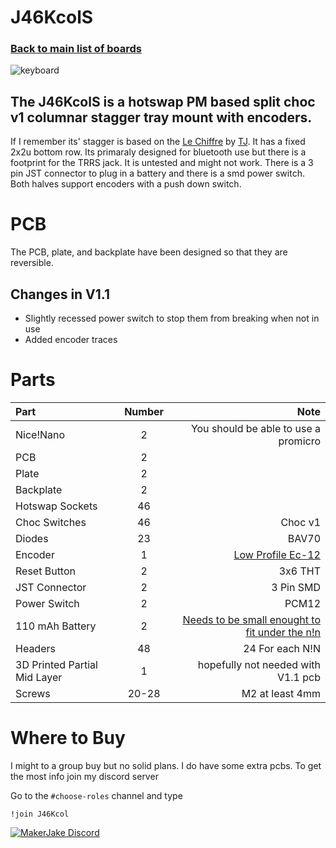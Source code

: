 # J46KcolS
### [Back to main list of boards](https://github.com/MakerJake01/MakerJakes-keyboards) 
![keyboard](https://i.imgur.com/WfKBlX8.jpg)
## The J46KcolS is a hotswap PM based split choc v1 columnar stagger tray mount with encoders.
 If I remember its' stagger is based on the [Le Chiffre](https://github.com/tominabox1/Le-Chiffre-Keyboard) by [TJ](https://github.com/tominabox1). It has a fixed 2x2u bottom row. Its primaraly designed for bluetooth use but there is a footprint for the TRRS jack. It is untested and might not work. There is a 3 pin JST connector to plug in a battery and there is a smd power switch. Both halves support encoders with a push down switch. 

# PCB

The PCB, plate, and backplate have been designed so that they are reversible.

## Changes in V1.1
- Slightly recessed power switch to stop them from breaking when not in use 
- Added encoder traces

# Parts
| Part        | Number      | Note |
| :---        |    :----:   |          ---: |
| Nice!Nano   | 2           | You should be able to use a promicro |
| PCB | 2 | |
| Plate | 2 | |
| Backplate | 2 | | 
| Hotswap Sockets | 46  | |
| Choc Switches |46 |Choc v1 |
| Diodes   | 23        | BAV70      |
| Encoder | 1 | [Low Profile Ec-12](https://mkultra.click/low-profile-rotary-encoder-ec12/) | 
| Reset Button | 2 | 3x6 THT |
| JST Connector | 2 |3 Pin SMD |
| Power Switch | 2 | PCM12 |
| 110 mAh Battery | 2 | [Needs to be small enought to fit under the n!n](https://mkultra.click/301230-lipo-battery-with-jst-connector/)
| Headers  | 48 | 24 For each N!N |
| 3D Printed Partial Mid Layer | 1 | hopefully not needed with V1.1 pcb
| Screws | 20-28 | M2 at least 4mm |
  

# Where to Buy 
I might to a group buy but no solid plans. I do have some extra pcbs. To get the most info join my discord server

Go to the `#choose-roles` channel and type 
~~~
!join J46Kcol
~~~

[![MakerJake Discord](https://img.shields.io/badge/Discord-5865F2?style=for-the-badge&logo=discord&logoColor=white)](https://discord.gg/ktUDJ3w) 